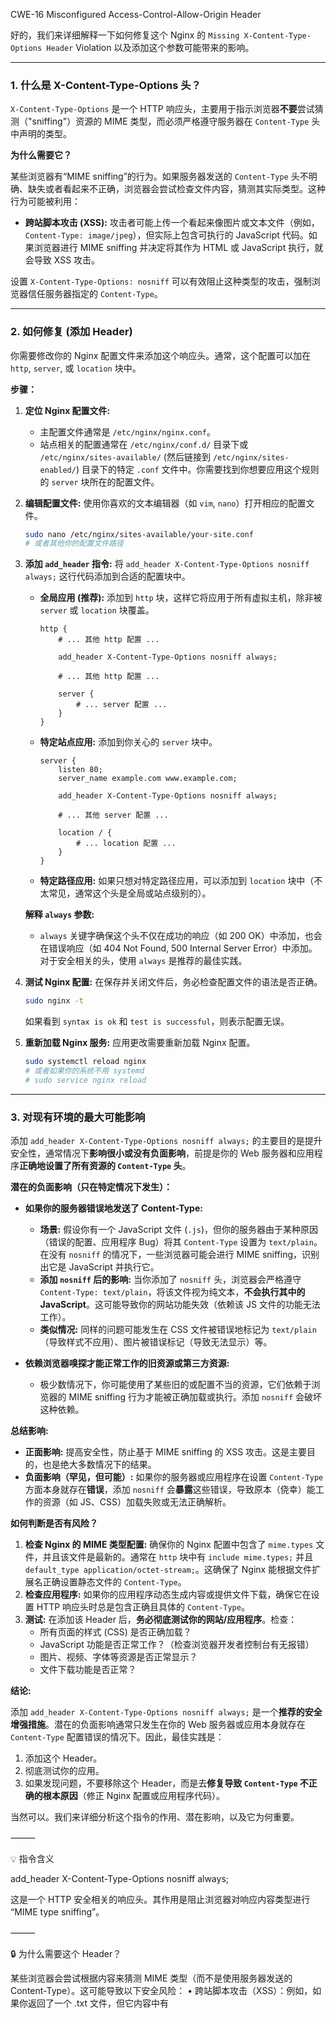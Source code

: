 CWE-16
Misconfigured Access-Control-Allow-Origin Header

好的，我们来详细解释一下如何修复这个 Nginx 的 `Missing X-Content-Type-Options Header` Violation 以及添加这个参数可能带来的影响。

---

### 1. 什么是 X-Content-Type-Options 头？

`X-Content-Type-Options` 是一个 HTTP 响应头，主要用于指示浏览器**不要**尝试猜测（"sniffing"）资源的 MIME 类型，而必须严格遵守服务器在 `Content-Type` 头中声明的类型。

**为什么需要它？**

某些浏览器有“MIME sniffing”的行为。如果服务器发送的 `Content-Type` 头不明确、缺失或者看起来不正确，浏览器会尝试检查文件内容，猜测其实际类型。这种行为可能被利用：

*   **跨站脚本攻击 (XSS):** 攻击者可能上传一个看起来像图片或文本文件（例如，`Content-Type: image/jpeg`），但实际上包含可执行的 JavaScript 代码。如果浏览器进行 MIME sniffing 并决定将其作为 HTML 或 JavaScript 执行，就会导致 XSS 攻击。

设置 `X-Content-Type-Options: nosniff` 可以有效阻止这种类型的攻击，强制浏览器信任服务器指定的 `Content-Type`。

---

### 2. 如何修复 (添加 Header)

你需要修改你的 Nginx 配置文件来添加这个响应头。通常，这个配置可以加在 `http`, `server`, 或 `location` 块中。

**步骤：**

1.  **定位 Nginx 配置文件:**
    *   主配置文件通常是 `/etc/nginx/nginx.conf`。
    *   站点相关的配置通常在 `/etc/nginx/conf.d/` 目录下或 `/etc/nginx/sites-available/` (然后链接到 `/etc/nginx/sites-enabled/`) 目录下的特定 `.conf` 文件中。你需要找到你想要应用这个规则的 `server` 块所在的配置文件。

2.  **编辑配置文件:**
    使用你喜欢的文本编辑器（如 `vim`, `nano`）打开相应的配置文件。
    ```bash
    sudo nano /etc/nginx/sites-available/your-site.conf
    # 或者其他你的配置文件路径
    ```

3.  **添加 `add_header` 指令:**
    将 `add_header X-Content-Type-Options nosniff always;` 这行代码添加到合适的配置块中。

    *   **全局应用 (推荐):** 添加到 `http` 块，这样它将应用于所有虚拟主机，除非被 `server` 或 `location` 块覆盖。
        ```nginx
        http {
            # ... 其他 http 配置 ...

            add_header X-Content-Type-Options nosniff always;

            # ... 其他 http 配置 ...

            server {
                # ... server 配置 ...
            }
        }
        ```
    *   **特定站点应用:** 添加到你关心的 `server` 块中。
        ```nginx
        server {
            listen 80;
            server_name example.com www.example.com;

            add_header X-Content-Type-Options nosniff always;

            # ... 其他 server 配置 ...

            location / {
                # ... location 配置 ...
            }
        }
        ```
    *   **特定路径应用:** 如果只想对特定路径应用，可以添加到 `location` 块中（不太常见，通常这个头是全局或站点级别的）。

    **解释 `always` 参数:**
    *   `always` 关键字确保这个头不仅在成功的响应（如 200 OK）中添加，也会在错误响应（如 404 Not Found, 500 Internal Server Error）中添加。对于安全相关的头，使用 `always` 是推荐的最佳实践。

4.  **测试 Nginx 配置:**
    在保存并关闭文件后，务必检查配置文件的语法是否正确。
    ```bash
    sudo nginx -t
    ```
    如果看到 `syntax is ok` 和 `test is successful`，则表示配置无误。

5.  **重新加载 Nginx 服务:**
    应用更改需要重新加载 Nginx 配置。
    ```bash
    sudo systemctl reload nginx
    # 或者如果你的系统不用 systemd
    # sudo service nginx reload
    ```

---

### 3. 对现有环境的最大可能影响

添加 `add_header X-Content-Type-Options nosniff always;` 的主要目的是提升安全性，通常情况下**影响很小或没有负面影响**，前提是你的 Web 服务器和应用程序**正确地设置了所有资源的 `Content-Type` 头**。

**潜在的负面影响（只在特定情况下发生）：**

*   **如果你的服务器错误地发送了 Content-Type:**
    *   **场景:** 假设你有一个 JavaScript 文件 (`.js`)，但你的服务器由于某种原因（错误的配置、应用程序 Bug）将其 `Content-Type` 设置为 `text/plain`。在没有 `nosniff` 的情况下，一些浏览器可能会进行 MIME sniffing，识别出它是 JavaScript 并执行它。
    *   **添加 `nosniff` 后的影响:** 当你添加了 `nosniff` 头，浏览器会严格遵守 `Content-Type: text/plain`，将该文件视为纯文本，**不会执行其中的 JavaScript**。这可能导致你的网站功能失效（依赖该 JS 文件的功能无法工作）。
    *   **类似情况:** 同样的问题可能发生在 CSS 文件被错误地标记为 `text/plain`（导致样式不应用）、图片被错误标记（导致无法显示）等。

*   **依赖浏览器嗅探才能正常工作的旧资源或第三方资源:**
    *   极少数情况下，你可能使用了某些旧的或配置不当的资源，它们依赖于浏览器的 MIME sniffing 行为才能被正确加载或执行。添加 `nosniff` 会破坏这种依赖。

**总结影响:**

*   **正面影响:** 提高安全性，防止基于 MIME sniffing 的 XSS 攻击。这是主要目的，也是绝大多数情况下的结果。
*   **负面影响（罕见，但可能）:** 如果你的服务器或应用程序在设置 `Content-Type` 方面本身就存在**错误**，添加 `nosniff` 会**暴露**这些错误，导致原本（侥幸）能工作的资源（如 JS、CSS）加载失败或无法正确解析。

**如何判断是否有风险？**

1.  **检查 Nginx 的 MIME 类型配置:** 确保你的 Nginx 配置中包含了 `mime.types` 文件，并且该文件是最新的。通常在 `http` 块中有 `include mime.types;` 并且 `default_type application/octet-stream;`。这确保了 Nginx 能根据文件扩展名正确设置静态文件的 `Content-Type`。
2.  **检查应用程序:** 如果你的应用程序动态生成内容或提供文件下载，确保它在设置 HTTP 响应头时总是包含正确且具体的 `Content-Type`。
3.  **测试:** 在添加该 Header 后，**务必彻底测试你的网站/应用程序**。检查：
    *   所有页面的样式 (CSS) 是否正确加载？
    *   JavaScript 功能是否正常工作？（检查浏览器开发者控制台有无报错）
    *   图片、视频、字体等资源是否正常显示？
    *   文件下载功能是否正常？

**结论:**

添加 `add_header X-Content-Type-Options nosniff always;` 是一个**推荐的安全增强措施**。潜在的负面影响通常只发生在你的 Web 服务器或应用本身就存在 `Content-Type` 配置错误的情况下。因此，最佳实践是：

1.  添加这个 Header。
2.  彻底测试你的应用。
3.  如果发现问题，不要移除这个 Header，而是去**修复导致 `Content-Type` 不正确的根本原因**（修正 Nginx 配置或应用程序代码）。

当然可以。我们来详细分析这个指令的作用、潜在影响，以及它为何重要。

⸻

💡 指令含义

add_header X-Content-Type-Options nosniff always;

这是一个 HTTP 安全相关的响应头。其作用是阻止浏览器对响应内容类型进行 “MIME type sniffing”。

⸻

🔒 为什么需要这个 Header？

某些浏览器会尝试根据内容来猜测 MIME 类型（而不是使用服务器发送的 Content-Type）。这可能导致以下安全风险：
	•	跨站脚本攻击（XSS）：例如，如果你返回了一个 .txt 文件，但它内容中有 <script>，浏览器可能会当作 HTML 执行它。
	•	绕过上传限制：攻击者上传了 .jpg，但内容是 JS，浏览器“猜”错类型后执行了 JS。

这个 header 明确告诉浏览器：“不要猜，严格按照 Content-Type 来处理内容。”

⸻

✅ 加上这个配置的好处
	•	提高网页的 安全性。
	•	阻止不当执行脚本、HTML 或其他类型。
	•	是很多安全扫描工具（如 Qualys SSL Labs、OWASP ZAP）推荐项。

⸻

⚠️ 可能影响
	1.	对老旧系统的兼容性
某些依赖浏览器自动 MIME 猜测的旧网页或旧 JS 逻辑，可能在现代浏览器中变得不可用。
	2.	Content-Type 设置错误时会暴露问题
如果你网站本身在返回资源时 Content-Type 设置有误，加上这个 header 后浏览器会严格按照这个错误类型处理，导致：
	•	图片无法显示
	•	JS/CSS 不加载
	•	文件下载格式错误
所以 务必确认你所有静态资源的 Content-Type 设置正确。

⸻

✅ 推荐做法

如果你希望安全性优先，同时又避免出错，可以：
	•	先在 开发或 staging 环境 开启该 Header，观察是否有资源加载问题。
	•	配合使用正确的 mime.types 配置文件，确保所有资源类型匹配。

⸻

需要我帮你检查 Nginx 静态文件设置是否正确，或者给个配置示例吗？



在 Nginx 中添加 X-Content-Type-Options Header 的标准做法是修改配置文件，添加如下指令：

add_header X-Content-Type-Options nosniff always;

修复步骤
	1.	定位配置文件
找到你的 Nginx 主要配置文件（通常是 /etc/nginx/nginx.conf）或对应虚拟主机的配置文件。
	2.	添加配置
在 server {} 或 location {} 块中添加上面的指令。如果你希望全局生效，可以直接放在 http 块中。例如：
```nginx
http {
    ...
    add_header X-Content-Type-Options nosniff always;
    ...
    server {
        listen 80;
        server_name your-domain.com;
        ...
    }
}
```

	3.	测试配置
使用以下命令检查配置是否正确无误：

`nginx -t`


	4.	重载服务
如果没有错误，重载 Nginx 服务：

`nginx -s reload`



参数影响分析

作用：
	•	防止 MIME 类型嗅探： 该 Header 告诉浏览器按照服务器返回的 MIME 类型来处理内容，而不是自动去猜测（MIME sniffing）。这有助于防止一些由错误的 MIME 类型导致的安全问题，比如 XSS 攻击。

可能的影响：
	•	正面效果：
	•	加强安全性：减少由错误解析导致的潜在攻击风险。
	•	浏览器严格遵守内容类型：确保静态资源按照设置的 MIME 类型来加载，从而减少浏览器安全漏洞利用的可能性。
	•	潜在的负面影响：
	•	资源加载问题： 如果你的某些文件没有设置正确的 Content-Type，浏览器在收到 nosniff 指令后可能拒绝加载这些资源。例如，如果某个 JavaScript 文件未正确设置为 application/javascript，浏览器可能不会执行它。
	•	历史兼容性： 某些老旧或未经过严格配置的前端资源可能会因为 MIME 类型与实际内容不符而导致加载失败。因此，确保所有资源（CSS、JS、图片等）的 MIME 类型配置都正确尤为重要。

建议：
在将该配置推广到生产环境之前，建议先在测试环境进行验证，确保所有资源均能被正确加载且不会出现异常。特别是对第三方资源或动态生成内容，务必保证它们的 Content-Type 都已正确设置。

⸻

通过以上步骤，你可以修复当前的 Nginx Violation，同时了解这个参数在现有环境中可能产生的影响，确保安全性提升的同时不破坏应用正常的资源加载。



非常好！你已经启用了多个关键的 HTTP 安全响应头，让我们逐条分析这两条配置的含义、作用、以及是否与 X-Content-Type-Options: nosniff 有冲突（答案提前告诉你：没有冲突，反而是相辅相成的 👇）

⸻

✅ 配置一：

add_header Strict-Transport-Security "max-age=3153600; includeSubDomains; preload" always;

🧠 含义解析

这是 HTTP Strict Transport Security（HSTS） 头，用于告诉浏览器：

“你今后访问我这个站点，只能用 HTTPS，不要再试图用 HTTP。”

	•	max-age=3153600：表示 3153600 秒（约 1 年）内强制启用 HTTPS。
	•	includeSubDomains：表示这个策略也适用于所有子域名。
	•	preload：允许你的站点被加入到 浏览器的预加载 HSTS 列表，提前内置在 Chrome、Firefox 等浏览器中。

🛡️ 作用

防止 SSL stripping（将 HTTPS 降级为 HTTP 的中间人攻击）。

⸻

✅ 配置二：

add_header X-Frame-Options "DENY";

🧠 含义解析

这个是 防点击劫持（Clickjacking）的响应头。
	•	DENY 表示：完全禁止页面被嵌套在 iframe 中，无论是同源还是跨源。
	•	也可以选择：
	•	SAMEORIGIN：仅允许同源的页面嵌套。
	•	ALLOW-FROM uri：只允许特定的 URL 嵌套（这个支持度差）。

🛡️ 作用

防止攻击者在你不知情的情况下把你的网站放在自己的网页中，用透明 iframe 引诱用户操作，进而盗取信息或操作账户。

⸻

✅ 配置三（你将要加的）：

add_header X-Content-Type-Options nosniff always;

🧠 含义解析

如前所述，防止浏览器猜测 MIME 类型，防止 HTML/JS 注入攻击。

⸻

🔍 它们之间有冲突吗？

🟢 没有冲突，而且这些安全头的组合是很多安全扫描推荐的“基础三件套”，彼此之间功能互补：

| Header | 功能领域 |
|--------|----------|
| X-Content-Type-Options | 防止 MIME 类型嗅探（XSS） |
| X-Frame-Options | 防止点击劫持（Clickjacking） |
| Strict-Transport-Security | 强制使用 HTTPS 连接 |



⸻

✅ 推荐建议
	•	✅ 继续使用并启用这三项安全头。
	•	✅ 确保你的页面不会依赖被嵌入在 iframe 中（如果用 X-Frame-Options: DENY）。
	•	✅ 如果你使用了 CDN（如 Cloudflare），也确认这些 header 没有被覆盖或重复添加。
	•	⚠️ 如果你启用了某些第三方服务（如 Web IDE、内嵌页面）需要嵌套你的站点，X-Frame-Options: DENY 可能需要改为 SAMEORIGIN。

需要的话我可以帮你生成一个 Nginx 安全头标准模板，适用于生产环境。要不要？

# claude
针对 Nginx 的 CWE-16 违规（安全配置缺陷）修复，我将详细解释 `add_header X-Content-Type-Options nosniff always;` 的配置位置、继承规则和最佳实践。

## `add_header` 指令的作用域

`add_header` 指令可以在三个不同的上下文中配置：

| 上下文 | 作用范围 |
|--------|---------|
| http   | 影响所有虚拟主机和所有位置 |
| server | 仅影响特定虚拟主机内的所有位置 |
| location | 仅影响特定的路径匹配 |

## 覆盖规则（很重要）

**关键点**: Nginx 的 `add_header` 指令有**不继承而是覆盖**的特性。如果在子级上下文中定义了任何 `add_header` 指令，则父级上下文中的所有 `add_header` 指令都会被完全忽略！

```mermaid
flowchart TD
    A[HTTP层级: add_header X-Header-1 value1] --> B[SERVER层级: add_header X-Header-2 value2]
    A --> C[SERVER层级: 没有add_header]
    B --> D[LOCATION层级: add_header X-Header-3 value3]
    B --> E[LOCATION层级: 没有add_header]
    C --> F[LOCATION层级: add_header X-Header-4 value4]
    
    D --> G["响应头: 只有X-Header-3（父级X-Header-2和X-Header-1被忽略）"]
    E --> H["响应头: 只有X-Header-2（父级X-Header-1被忽略）"]
    F --> I["响应头: 只有X-Header-4（父级没有headers）"]
    C --> J[LOCATION层级: 没有add_header]
    J --> K["响应头: 只有X-Header-1（从HTTP继承）"]
```

## 你的问题分析

1. **HTTP 段落配置不生效**: 当你在 `http` 块添加了 `add_header`，但在任何子级 `server` 或 `location` 块中也有自己的 `add_header` 指令时，HTTP 级别的指令会被完全忽略。

2. **多个 add_header 指令**: 在同一级别（如 server 块）中的多个 `add_header` 指令**不会**互相覆盖，而是全部生效。你的示例中的三个 header 都会被添加到响应中。

## 最佳实践

考虑到请求会经过多次跳转，确保每一步都添加所需的安全头部：

```nginx
# 在http块中添加基础安全头
http {
    # 基础配置...
    
    # 创建一个可重用的片段
    include security_headers.conf;
    
    server {
        # 如果这个server没有自己的add_header指令，将继承http块的
        # 如果有自定义header需求，需要包含共享配置
        
        location /apiname/v1/ {
            # 如果这个location有自己的add_header需求，
            # 必须再次包含共享配置，否则http级别的会被忽略
            include security_headers.conf;
            
            # 其他location特定配置...
        }
    }
}
```

在 `security_headers.conf` 文件中:

```nginx
# 安全头部集中配置
add_header X-Content-Type-Options nosniff always;
add_header Strict-Transport-Security "max-age=31536000; includeSubDomains; preload" always;
add_header X-Frame-Options DENY always;
# 可添加其他安全头部...
```

## 处理多级代理的情况

对于多级代理环境（如 `用户 -> Nginx -> Kong -> 后端服务`），确保安全头部在最接近用户的部分正确配置：

1. 在面向用户的 Nginx 中正确配置所有安全头部
2. 确保代理配置不会删除这些头部
3. 对于需要在每个响应级别添加的头部，在 Kong 中也进行配置

## 总结

1. 配置 `add_header` 指令时要记住它的覆盖而非继承特性
2. 使用 `include` 指令集中管理安全头部配置
3. 在每个可能的响应路径上（http、server、location）都确保包含安全头部
4. `always` 参数确保头部在所有响应状态码中都添加（包括错误码）

如有特定的代理环境配置问题，可以提供更多详细信息进行进一步分析。​​​​​​​​​​​​​​​​


# grok

直接回答
	•	关键点：
	◦	建议在 server 块中设置 add_header X-Content-Type-Options nosniff always;，因为它适用于该服务器下的所有位置块，且你发现这样配置有效。
	◦	在 http 块设置可能无效，可能是由于更具体的 server 或 location 块覆盖了它，或配置有语法错误。
	◦	多个 add_header 指令（如 X-Content-Type-Options、Strict-Transport-Security 和 X-Frame-Options）可以共存，不会相互覆盖，只要它们是不同的头部。
	◦	使用 always 参数确保头部在所有响应（包括重定向和错误）中生效，推荐 Nginx 1.7.5+ 版本。
配置位置
	•	http 块：全局生效，但可能被 server 或 location 块覆盖。
	•	server 块：适用于该服务器下的所有位置块，推荐你的场景。
	•	location 块：仅对特定路径生效，可能覆盖父级设置。
为什么 http 块无效
可能是因为：
	•	server 块或 location 块有自己的 add_header，覆盖了 http 块的设置。
	•	配置文件包含其他文件，存在冲突的 server 块。
	•	配置语法错误，导致 http 块未正确解析。
多个 `add_header` 是否覆盖
不会覆盖，只要是不同头部（如 X-Content-Type-Options 和 Strict-Transport-Security），它们会同时生效。例如：
```nginx.conf
add_header X-Content-Type-Options nosniff always;
add_header Strict-Transport-Security "max-age=31536000; includeSubDomains; preload" always;
add_header X-Frame-Options DENY always;
```
以上三个头部都会出现在响应中。
重定向和多层代理
	•	使用 always 参数确保头部包含在重定向响应中。
	•	对于多层代理（如 Nginx → Kong → Runtime），确保每层都设置头部，但 Nginx 的设置已覆盖初始响应。
最佳实践
	•	在 server 块设置头部，适用于所有位置块。
	•	使用 always 参数，确保所有响应包含头部。
	•	测试配置：运行 nginx -t 检查语法。

调查笔记
以下是关于 Nginx 配置 add_header X-Content-Type-Options nosniff always; 的详细分析，涵盖你的问题和相关背景，基于 Nginx 配置的最佳实践和网络协议知识。
配置 `add_header` 的位置和作用
Nginx 的配置层次结构为 http → server → location，每个层次的 add_header 指令有不同的作用：
	•	http 块：这是 HTTP 相关配置的顶级块，设置在这里的 add_header 全局生效，适用于所有 server 和 location 块，除非被更具体的块覆盖。
	•	server 块：定义虚拟服务器（如 www.abc.com），add_header 这里设置只对该服务器下的所有 location 生效。
	•	location 块：定义特定 URL 路径的处理逻辑，add_header 这里设置仅对该路径生效，并可能覆盖父级（http 或 server）的设置。
根据 Nginx HTTP Headers Module，add_header 指令在当前级别定义时，会覆盖上一级的设置。这解释了为什么你在 http 块设置无效，而在 server 块设置有效：可能是 server 块或其下的 location 块有自己的 add_header，导致 http 级别的设置被忽略。
为什么 `http` 块设置无效
你提到在 http 块设置 add_header X-Content-Type-Options nosniff always; 无效，但在 server 块设置后生效。可能的原因为：
	1	覆盖问题：根据 Stack Overflow: Nginx add_header not working，如果 server 或 location 块有自己的 add_header，它会覆盖 http 块的设置。即使 server 块没有显式定义，location 块可能有自己的头部定义，导致 http 级别的头部被“撤销”。
	2	配置包含：你提到使用 include 引用其他配置文件，这些文件可能包含自己的 server 块。如果这些 server 块没有继承 http 块的 add_header，或有冲突设置，可能会导致头部未生效。
	3	语法或解析问题：如果 http 块配置有语法错误（如块未正确关闭或拼写错误），Nginx 可能无法正确解析，导致 add_header 未生效。建议运行 nginx -t 检查配置。
例如，假设你的配置如下：
```nginx.conf
http {
    add_header X-Content-Type-Options nosniff always;
}

server {
    listen 80;
    server_name www.abc.com;

    location /apiname/v1/health {
        proxy_pass http://kong;
        # 如果这里有 add_header，它会覆盖 http 块的设置
    }
}
```
如果 location 块有自己的 add_header，http 块的设置会被忽略。
多个 `add_header` 指令是否覆盖
你问如果 server 块中有三行 add_header 是否会有覆盖关系，例如：
```nginx.conf
add_header X-Content-Type-Options nosniff always;
add_header Strict-Transport-Security "max-age=31536000; includeSubDomains; preload" always;
add_header X-Frame-Options DENY always;
```
根据 KeyCDN Support: Using the Nginx add_header Directive，多个 add_header 指令可以共存，只要它们设置的是不同头部。Nginx 会将所有头部添加到响应中，不会相互覆盖。例如：
	•	X-Content-Type-Options: nosniff
	•	Strict-Transport-Security: max-age=31536000; includeSubDomains; preload
	•	X-Frame-Options: DENY
只有当两个 add_header 设置相同头部时，后面的会覆盖前面的。但你的例子中三个头部不同，因此都会生效。
以下是相关行为的表格总结：
头部名称
设置位置
是否覆盖其他头部
生效范围
X-Content-Type-Options
server 块
否（不同头部）
该服务器所有位置块
Strict-Transport-Security
server 块
否（不同头部）
该服务器所有位置块
X-Frame-Options
server 块
否（不同头部）
该服务器所有位置块
重定向和多层代理的头部设置
你提到请求经过多次跳转（如 www.abc.com/apiname/v1/health → Kong → Runtime），需要确保每次都设置 X-Content-Type-Options。根据 Claudia Kuenzler’s Blog: Nginx add_header not working，add_header 默认适用于成功响应（200 OK）和重定向（301、302），但不适用于错误响应（4xx、5xx），除非使用 always 参数。
	•	使用 always 参数：在 Nginx 1.7.5+ 版本中，add_header ... always; 确保头部包含在所有响应中，包括重定向和错误响应。例如： add_header X-Content-Type-Options nosniff always;
	•	 这适合你的场景，确保重定向响应也包含头部。
	•	多层代理：你的架构涉及 Nginx → Kong → Runtime。由于 Kong 和 Runtime 可能也处理响应，确保它们也设置头部很重要。但对于 Nginx 层，设置 add_header 已覆盖初始响应。如果 Kong 或 Runtime 是最终服务器，建议在它们配置中也设置安全头部。
最佳实践和你的场景
鉴于你的使用场景（开源 Nginx，包含多个 API，每个 API 有对应 location 块），以下是建议：
```nginx.conf
	1	位置：在 server 块设置 add_header，如： server {
	2	    listen 80;
	3	    server_name www.abc.com;
	4	    add_header X-Content-Type-Options nosniff always;
	5	    add_header Strict-Transport-Security "max-age=31536000; includeSubDomains; preload" always;
	6	    add_header X-Frame-Options DENY always;
	7	    location /apiname/v1/health {
	8	        proxy_pass http://kong;
	9	    }
	10	}
```
	11	 这样确保所有位置块继承这些头部。
	12	测试配置：运行 nginx -t 检查语法，确保无错误。
	13	重定向处理：使用 always 参数，确保重定向响应也包含头部。
	14	多层代理：如果 Kong 或 Runtime 需要设置头部，分别在它们配置中添加。例如，Kong 可能也支持类似 add_header 的设置，具体看其文档。
以下是流程图，展示请求处理和头部设置的逻辑：
```mermaid
flowchart TD
    A[客户端请求: www.abc.com/apiname/v1/health] --> B{Nginx 服务器}
    B --> C[匹配 server 块]
    C --> D[检查 add_header: X-Content-Type-Options 等]
    D --> E[转发至 location /apiname/v1/health]
    E --> F[proxy_pass 至 Kong]
    F --> G[Kong 转发至 Runtime]
    G --> H[Runtime 返回响应]
    H --> I[Kong 返回响应]
    I --> J[Nginx 添加头部后返回客户端]
    subgraph Nginx 处理
        C --> D --> E
    end
    subgraph Kong 处理
        F --> G
    end
    subgraph Runtime 处理
        G --> H
    end
```
网络协议相关
X-Content-Type-Options: nosniff 是 HTTP 安全头部，防止浏览器进行 MIME 类型嗅探，减少驱动下载或 MIME 类型混淆攻击的风险。它基于 HTTP 协议，属于响应头部，客户端（如浏览器）在接收到后会根据头部调整行为。这与 TCP 层无关，但 Nginx 作为 HTTP 代理，确保头部正确设置对安全至关重要。
总结
	•	在 server 块设置 add_header，使用 always 参数，确保所有响应包含头部。
	•	多个 add_header 指令共存，不会覆盖。
	•	检查配置，确保无语法错误，运行 nginx -t 测试。
	•	对于多层代理，确保每层都设置头部，但 Nginx 的设置已覆盖初始响应。

关键引文
	•	Nginx HTTP Headers Module Documentation
	•	Stack Overflow: Nginx add_header not working
	•	KeyCDN Support: Using the Nginx add_header Directive
	•	Claudia Kuenzler’s Blog: Nginx add_header not working



# ChatGPT 

Nginx add_header 指令在不同上下文中的继承与覆盖机制

继承机制（Http/Server/Location上下文的差异）

Nginx 中的 add_header 指令遵循层级继承规则：默认情况下，如果一个配置块（例如 server 或 location）中未定义任何 add_header 指令，则会继承上一级配置（如 http 或 server）中的所有 add_header 指令；一旦在当前级别定义了至少一条 add_header，则不再继承上级的任何 add_header。这意味着，如果在 http 块中定义了 add_header X-Content-Type-Options nosniff always;，但在某个 server 或 location 中存在任意其它 add_header，那么 http 块的那个指令就不会传递到该上下文中 ￼ ￼。换言之，子级（server 或 location）一旦有自己的 add_header，就仅以该级别的指令为准，不叠加父级的指令。例如：
```nginx.conf
http {
    add_header X-Content-Type-Options nosniff always;
}
server {
    listen 80;
    server_name example.com;
    # 假设定义了一条 add_header，则下面的 location 将不继承 http 中的 add_header
    add_header X-Frame-Options SAMEORIGIN;
    location / {
        proxy_pass http://backend;
        # 即使 http 层有 nosniff 指令，这里也不会生效，因为本层已有 add_header
    }
}
```
上述配置中，location / 会忽略 http 块的 X-Content-Type-Options 指令，只输出 X-Frame-Options；而如果 server 或 location 块没有任何 add_header，则会继承其上级。为了帮助理解，下面的流程图示意了 add_header 的查找和继承逻辑：
```mermaid
flowchart TB
    A[HTTP 上定义 add_header] --> B{Server 上是否定义 add_header?}
    B -- 没有 --> C{Location 上是否定义 add_header?}
    B -- 有 --> D[使用 Server 级别的所有 add_header]
    C -- 没有 --> E[继承 HTTP 级别的 add_header]
    C -- 有 --> F[只使用 Location 级别的 add_header]
```
此外，always 参数用于确保在所有响应状态码下都添加头部（包括 4xx/5xx 错误码和重定向）。在 Nginx 1.7.5 及以上版本，可使用 always 关键字；否则默认仅对 200、201、204、206、301、302、303、304、307、308 等状态码生效 ￼ ￼。因此，如果不加 always，那么在错误页或特定状态码时可能看不到头部。总之，add_header 的生效依赖于继承规则和状态码限制：在 http 层声明可能被后续层覆盖（而且默认仅应用于成功和部分重定向响应），而放在 server 或 location 中则更接近最终处理点、更易生效。

同级别多条 add_header 指令的叠加

在同一个配置块中可以定义多条 add_header 来添加不同的响应头，它们是并列生效的，不会互相覆盖。官方文档指出：“可以有多条 add_header 指令” ￼。例如，如果在 server 块中依次定义了：
```bash
add_header X-Content-Type-Options nosniff always;
add_header X-Frame-Options SAMEORIGIN always;
add_header Strict-Transport-Security "max-age=31536000; includeSubDomains; preload" always;
```
那么最终响应会同时包含上述三个头字段。这些指令不会因为顺序而互相覆盖；覆盖问题只会在不同层级出现：如果 location 里定义了任何 add_header，它就会忽略同 server（或 http）层定义的指令 ￼。若确实需要在某个 location 同时返回所有头，则必须在该 location 内重复定义所有需要的 add_header，或采用公共配置片段（如 include 文件）来减少重复 ￼。

含 include 和多次 proxy_pass 场景下的头部策略

在实际环境中，配置文件通常通过 include 分割，不同 API 对应各自的 location 块，且请求可能经过多层 proxy_pass 转发。此时要确保最终响应头包含必要的安全头（如 X-Content-Type-Options），需注意以下几点：
	•	继承规则： 如果一个 location 里有自己的 add_header，它不会继承上级的定义。因此，若 http 或 server 级定义了安全头，但每个 location 有额外的 add_header，就需要在每个 location 中也声明这些安全头，否则它们会缺失。如使用统一的包含文件，可以在每个 location 里 include security-headers.conf;，或干脆在每个 location 块开头重复添加所需头部。这保证了不管分散在哪个文件或层级，最终都能设置这些头。
	•	always 参数： 强烈建议给安全头使用 always，尤其是在多层代理或错误页场景下，避免因为状态码而漏加头。例如：

add_header X-Content-Type-Options nosniff always;

如上配置可保证即使响应状态码是 404、500、302 等，也会出现 X-Content-Type-Options ￼ ￼（[24]表明 Nginx 1.7.5+ 可用 always 覆盖所有状态码）。

	•	多级转发： Nginx 作为反向代理时，默认会将上游响应的自定义头部转发给客户端。如果上一级代理已经添加了某头，下一级（或最终）的 Nginx 默认会透传该头，前提是下一级配置中没有针对该头的其他 add_header 或 proxy_hide_header 设置。最保险的做法是在最外层（接近客户端的 Nginx 实例）再次声明所需头，以防中间层配置不同导致丢失。
	•	公共包含： 可将常用安全头放在单独文件，如 security_headers.conf，然后在 http、server 或具体 location 引用：
```nginx.conf
# security_headers.conf
add_header X-Content-Type-Options nosniff always;
add_header X-Frame-Options SAMEORIGIN always;
add_header Strict-Transport-Security "max-age=31536000; includeSubDomains; preload" always;

然后：

server {
    listen 80;
    server_name example.com;
    include security_headers.conf;
    location /api1 {
        # 无其他 add_header，可继承 server 中的安全头
        proxy_pass http://backend1;
    }
    location /api2 {
        # 如果此处需要增加新的 add_header，
        # 则应在此处再次包含安全头文件，否则安全头将不被继承
        include security_headers.conf;
        proxy_pass http://backend2;
    }
}
```
这样可以确保无论请求走到哪个 location，都统一添加了所需安全头。

最佳实践建议

为了最大程度保证安全头在所有路径和跳转后的响应中生效，通常建议：
	•	使用 always 参数： 对所有安全相关的 add_header 指令添加 always，保证无论是成功响应、重定向还是错误页，都包含这些头 ￼ ￼。
	•	尽量在高层次定义： 如果可能，将安全头放在 http 或 server 上层，这样一来未被子级覆盖的所有请求都会带上它们。但要严格遵守继承规则：一旦在子级有定义，父级就不再生效，所以需避免在不同层级间出现定义冲突。
	•	配置重用： 利用 include 将安全头统一在一个片段里，避免在多个 location 重复粘贴。如果必须在 location 定义额外头部，就在同一个文件中保持所有头部的定义。
	•	避免使用 if 来设置头： 如果在 if 语句中使用 add_header，同样遵循“当前块有定义则覆盖父级”的规则，也需要在该 if 内列出所有需要的头，否则也会丢失父级头 ￼。（这里的【26】指 Nginx 官方Trac票号 2059，总结了此行为。）
	•	考虑第三方模块（可选）： 如果需要更灵活的控制，可以使用第三方模块如 headers_more，它允许追加而不受继承限制。但在只用开源 Nginx 的情况下，上述规则即可满足一般需求。

总之，要确保安全头总是出现，关键在于理解 Nginx 的继承机制，合理放置 add_header。在现实项目中，一种常见做法是：在 http 或 server 层统一定义一组安全头（带 always），并通过 include 或在每个 location 中引用它们，以防止由于层级覆盖而丢失任何头。这样可以在所有路径、跳转或错误响应中都生效，提升安全性。

参考资料： Nginx 官方文档 ￼ ￼、StackOverflow/Nginx 社区问答 ￼ ￼等。


# gemini

Nginx中add_header指令的深入解析与最佳实践：修复CWE-16漏洞
I. 引言
Web服务器配置的安全性与合规性对于保护应用程序和用户数据至关重要。通用缺陷枚举（CWE-16）涉及配置错误，可能导致各种安全漏洞。在Nginx中，正确配置HTTP响应头是缓解此类风险的关键措施之一。X-Content-Type-Options: nosniff 是一个重要的安全响应头，用于防止浏览器进行MIME类型嗅探，从而降低某些类型的跨站脚本（XSS）攻击和其他基于内容解释的攻击风险。
本报告旨在深入探讨Nginx的 add_header 指令，特别是关于 X-Content-Type-Options nosniff always; 的配置。我们将详细分析该指令在Nginx配置（如 http、server 和 location 块）中不同位置的放置方式及其各自的影响。报告还将阐明 add_header 的继承规则，解释为何仅在 http 块中添加可能无法生效，并讨论多个 add_header 指令同时存在时的行为。此外，我们将探讨 always 参数的重要性，尤其是在处理重定向和确保所有响应（包括错误页面）都包含必要头部时的作用。最后，本报告将提供在Nginx开源版本中，结合 include 指令管理复杂配置的最佳实践，并介绍一种替代方案——ngx_http_headers_more_module 模块，以应对标准 add_header 指令在继承方面的某些局限性。
II. 理解Nginx的add_header指令
add_header 指令是Nginx ngx_http_headers_module 模块的核心功能之一，允许向客户端响应中添加自定义的HTTP头部字段 。
A. 基本语法和上下文
add_header 指令的基本语法如下 ：
add_header name value [always];
 * name: 要添加的HTTP头部的名称。
 * value: HTTP头部的值，可以包含Nginx变量。
 * always (可选参数): 指定后，无论响应状态码是什么，都会添加该头部。如果未指定，则仅在响应状态码为200, 201, 204, 206, 301, 302, 303, 304, 307, 或 308 时添加头部 。
此指令可以在以下Nginx配置上下文中找到并使用 ：
 * http: 在此上下文中定义的 add_header 指令理论上会应用于所有虚拟主机（server块）的响应。
 * server: 在此上下文中定义的 add_header 指令会应用于特定虚拟主机的所有响应。
 * location: 在此上下文中定义的 add_header 指令仅应用于匹配特定URI模式的请求响应。
 * if in location: 在 location 块内的 if 条件语句中也可以使用。
B. always 参数的重要性
always 参数在Nginx 1.7.5版本中引入 。对于安全相关的HTTP头部，如 X-Content-Type-Options、Strict-Transport-Security 和 X-Frame-Options，强烈建议使用 always 参数 。这是因为这些头部对于保护用户免受攻击至关重要，即使在发生错误（如404 Not Found或500 Internal Server Error）或重定向（3xx）时也应存在 。若不使用 always，这些关键的安全头部可能在非成功响应中缺失，从而留下安全隐患。例如，一个恶意行为者可能会利用错误页面上缺失的安全头部来尝试攻击。确保在所有响应中一致地应用安全头部是纵深防御策略的一部分 。
III. X-Content-Type-Options 头部详解
X-Content-Type-Options HTTP响应头主要用于指示浏览器禁用MIME类型嗅探（MIME sniffing）。
A. 目的：防止MIME类型嗅探
MIME类型嗅探是某些浏览器（如旧版Internet Explorer和Chrome）的一种行为，它们会尝试猜测资源的正确MIME类型，而不是严格依赖服务器通过 Content-Type 头部声明的类型 。虽然这有时可以纠正服务器错误的 Content-Type 配置，但也可能被攻击者利用。当 X-Content-Type-Options 设置为 nosniff 时，它告诉浏览器必须严格遵守服务器提供的 Content-Type，禁止嗅探行为 。
B. 安全意义：缓解CWE-16相关的风险
不正确的MIME类型处理是CWE-16（配置错误）的一个方面，可能导致严重的安全问题。如果浏览器错误地将一个本应是纯文本或图像的文件解释为HTML或脚本，就可能执行嵌入其中的恶意代码。这通常发生在攻击者能够上传看似无害但包含恶意内容的文件时。
X-Content-Type-Options: nosniff 通过以下方式增强安全性：
 * 防止MIME混淆攻击：确保浏览器不会将例如 text/plain 文件（即使其内容看起来像HTML）渲染为HTML，从而阻止其中可能包含的脚本执行 。
 * 减少XSS风险：如果一个网站允许用户上传文件，攻击者可能会上传一个包含JavaScript的文本文件，并诱使用户访问它。如果服务器发送了不正确的 Content-Type 或者浏览器进行了嗅探并将其视为HTML，脚本就可能执行。nosniff 有助于防止这种情况 。
 * 强化内容策略：它是内容安全策略（CSP）的一个补充，共同构成了抵御内容注入攻击的多层防御 。
因此，将 X-Content-Type-Options 设置为 nosniff 是OWASP等安全组织推荐的一项重要安全措施 。
IV. Nginx配置上下文与add_header
add_header 指令可以放置在Nginx配置的多个层级（上下文）中，其生效范围和行为因此而异。
A. http 块
在 http 块中定义的 add_header 指令旨在作为全局设置，应用于该Nginx实例处理的所有虚拟服务器的响应 。例如：
http {
    add_header X-Global-Header "GlobalValue" always;
    #... 其他 http 配置...
}

理论上，所有由此Nginx实例服务的响应都应包含 X-Global-Header。然而，这受到下一节将讨论的继承规则的严格制约。
B. server 块
在 server 块中定义的 add_header 指令特定于该虚拟服务器。它会应用于该 server 块处理的所有请求的响应，除非在更具体的 location 块中被覆盖或修改 。
server {
    listen 80;
    server_name example.com;
    add_header X-Server-Specific-Header "ServerSpecificValue" always;
    #... 其他 server 配置...
}

在此示例中，发往 example.com 的请求响应将包含 X-Server-Specific-Header。
C. location 块
在 location 块中定义的 add_header 指令具有最细致的控制级别，仅应用于匹配该 location URI模式的请求响应 。
location /api/ {
    add_header X-API-Header "APIValue" always;
    #... 其他 location 配置...
}

只有对 /api/ 路径下资源的请求响应才会包含 X-API-Header。
D. 各上下文的区别总结
 * http 块：最高层级，旨在提供全局默认值。
 * server 块：针对特定域名或IP:端口组合的设置。
 * location 块：针对特定URI路径的设置，提供最细粒度的控制。
关键在于理解这些上下文之间的继承关系，尤其是 add_header 指令独特的继承行为。
V. add_header 的继承规则——核心问题
Nginx中 add_header 指令的继承规则是导致许多配置困惑的根源，也是用户最初将 X-Content-Type-Options nosniff always; 放在 http 块却未生效的直接原因。
A. Nginx的“覆盖而非追加”原则
Nginx的官方文档明确指出：“这些指令（add_header）从先前的配置级别继承，当且仅当当前级别上没有定义 add_header 指令时。” 。
这意味着，如果一个子块（如 server 或 location）定义了任何自己的 add_header 指令，那么它将 完全不会 继承其父块（如 http 或 server）中定义的任何 add_header 指令。此时，只有当前块内定义的 add_header 指令会生效。这是一种“全有或全无”的继承模式，更准确地说是“覆盖”模式，而非“追加”模式 。
B. 为何在http块添加可能无效
用户最初将 add_header X-Content-Type-Options nosniff always; 放置在 http 块中，期望它能全局生效。然而，当后续测试发现在 server 块中添加才有效时，这强烈暗示了该 server 块（或其内部的某个 location 块）也定义了其他的 add_header 指令。
例如，考虑以下配置：
http {
    add_header X-Content-Type-Options "nosniff" always; // 全局安全头
    add_header X-Global "From HTTP block" always;

    server {
        listen 80;
        server_name example.com;

        # 假设此 server 块添加了其他头部，例如用于缓存控制
        add_header Cache-Control "no-cache" always; // 这个 add_header 会导致 http 块的头部不被继承

        location / {
            #...
        }
    }
}

在这个例子中，对 example.com 的响应将只包含 Cache-Control: no-cache 头部，而不会包含在 http 块中定义的 X-Content-Type-Options 和 X-Global 头部 。这是因为 server 块中存在 add_header Cache-Control "no-cache" always; 这一指令，它阻止了从 http 块的继承。
这种设计选择虽然使得每个配置块的头部集合更加明确（即，查看当前块就知道所有头部，无需向上追溯，除非当前块没有 add_header），但也导致了在需要全局应用某些头部（如安全头部）同时又在特定位置应用其他头部（如缓存头部）时，配置变得冗余和易错 。
C. 继承链：http -> server -> location
继承链遵循从外到内的顺序。
 * 如果 location 块有 add_header，则它只应用自己的，不继承 server 或 http 块的。
 * 如果 location 块没有 add_header，但其父 server 块有，则 location 块继承 server 块的 add_header，而不继承 http 块的。
 * 只有当 location 和其父 server 块都没有 add_header 时，它们才会继承 http 块的 add_header 指令。
这种行为解释了为何用户在 http 块添加无效，但在 server 块添加有效：因为相关的 server 块或其下的 location 块中存在至少一个 add_header 指令，从而“切断”了从 http 块的继承。
VI. 同一块内的多个add_header指令
当在同一个Nginx配置块（如 server 或 location）内定义多个 add_header 指令时，它们的行为是明确的。
A. 不同名称头部的累加效应
如果在一个块内有多个 add_header 指令，且它们用于设置 不同名称 的HTTP头部，那么所有这些头部都会被添加到响应中 。例如，用户提供的 server 块中的配置：
add_header X-Content-Type-Options nosniff always;
add_header Strict-Transport-Security "max-age=31536000; includeSubDomains; preload" always;
add_header X-Frame-Options DENY always;

这三个指令分别设置了三个不同的安全头部。在这种情况下，Nginx会将这三个头部都添加到从该 server 块（或继承此配置的 location 块）发出的响应中。它们之间不存在覆盖关系，因为它们是独立的头部字段。
B. 同名头部的处理（注意事项）
虽然用户的问题主要涉及不同名称的头部，但值得注意的是，如果多次使用 add_header 为 相同名称 的头部设置值，Nginx的行为可能因头部类型和具体情况而异。根据HTTP规范 (RFC 7230, Section 3.2.2)，多个同名字段值可以被视为一个逗号分隔的列表，或者某些头部只允许出现一次 。对于大多数自定义头部或允许重复的头部，Nginx可能会发送多个同名头部，或者将它们合并。然而，对于某些标准头部（如 Access-Control-Allow-Origin，它只允许一个值 ），多次添加可能会导致客户端行为异常或验证失败。通常，应避免为同一个头部名称多次使用 add_header，除非明确知道其预期的合并行为。如果需要修改已存在的头部，或者更精细地控制头部，可能需要 ngx_http_headers_more_module 这样的模块 。
对于用户的情况，由于涉及的是三个不同的安全头部，它们会全部生效，只要它们位于同一个有效的配置块中，并且该块的 add_header 规则已如前述被触发。
VII. always 参数与重定向及多次跳转
用户提到请求会经过多次跳转，并需要确保在每次跳转（以及最终响应）中都应用所需的头部特性，例如 X-Content-Type-Options nosniff always;。
A. always 对3xx响应的影响
如前所述，add_header 指令默认仅对特定成功响应码（2xx和部分3xx）生效 。当发生HTTP重定向时（例如，状态码301或302），如果未使用 always 参数，自定义头部可能不会被添加到重定向响应中。
使用 always 参数后，add_header 指令会将其指定的头部添加到 所有 响应中，无论状态码如何，包括3xx重定向响应 。这意味着，如果Nginx自身发出一个重定向（例如，从HTTP到HTTPS的跳转，或通过 return 301...; 指令），并且相关的配置块中包含 add_header X-Content-Type-Options nosniff always;，那么这个301/302响应本身就会带有 X-Content-Type-Options: nosniff 头部。
B. 确保在多次跳转和最终响应中生效
对于用户访问 http://www.abc.com/apiname/v1/health 这样的地址，如果请求路径经历多次Nginx内部或外部的跳转：
 * Nginx内部重定向/处理：如果跳转是由Nginx通过 rewrite... last; 或 try_files 内部完成，最终由某个 location 块处理并发送响应，那么该最终 location 块的 add_header 规则将决定头部。
 * 客户端可见的HTTP重定向 (3xx)：
   * 第一次重定向：例如，从 http://www.abc.com/... 到 https://www.abc.com/...。处理 http 请求的 server 块（通常包含 return 301 https://$host$request_uri;）必须应用 add_header... always; 才能使该301响应包含头部。
   * 后续重定向：如果 https://www.abc.com/apiname/v1/health 又因为其他原因（例如，应用逻辑、代理后的服务器响应）发生进一步的3xx重定向，那么处理该重定向请求的Nginx配置块（或代理的后端服务）也需要确保头部被添加。
   * 最终响应：客户端最终到达的非重定向资源（例如，200 OK响应）所在的Nginx location 或 server 块，同样需要应用 add_header... always;。
为了确保在整个请求链（包括所有中间的3xx响应和最终的2xx/4xx/5xx响应）中都包含 X-Content-Type-Options nosniff 头部，最佳实践是：
 * 在所有可能处理该请求路径（包括其重定向的中间阶段和最终阶段）的 server 和 location 块中，都一致地应用 add_header X-Content-Type-Options nosniff always;。
 * 这通常通过在 http 块定义一个包含所有安全头部的 include 文件，然后在每个 server 块以及每个定义了自身 add_header 的 location 块中重新 include 这个文件来实现（详见下一节）。
 * 如果使用 proxy_pass，Nginx添加的头部是在从上游服务器收到响应之后、发送给客户端之前。因此，add_header 应该放在包含 proxy_pass 的 location 块中 。
如果跳转是由后端应用发起的，Nginx默认不会修改后端应用设置的头部，除非使用了如 proxy_hide_header 或 ngx_http_headers_more_module 来操纵它们。Nginx的 add_header 是在Nginx层面添加头部。
使用 error_page 指令处理特定状态码（如301）并导向一个命名 location 块，可以在该命名 location 中添加头部，同时使用 $sent_http_location 变量来保留原始的 Location 重定向目标 。这是一种更精细地控制重定向响应头的方法，但对于全局应用的安全头，确保其在所有相关配置块中声明通常更为直接。
VIII. include 指令与 add_header 的交互及最佳实践
Nginx的 include 指令允许将配置文件分割成多个小文件，以提高可管理性和组织性 。用户提到使用了 include 来引用每个API对应的 location 配置文件，这是一种常见的做法。
A. include 对继承规则的影响
include 指令的行为非常直接：它将其指定文件的内容原样插入到 include 指令所在的位置 。这意味着，如果一个被包含的文件中含有 add_header 指令，那么这些指令就如同直接写在了包含它的那个父块（例如 http、server 或 location 块）中。
因此，include 指令本身 不改变 add_header 的继承规则。继承规则仍然基于 add_header 指令最终被解析到哪个配置块（http, server, location）中。
例如，如果一个 location 块通过 include 引入了一个包含 add_header Cache-Control...; 的文件，那么这个 location 块就被视为定义了自己的 add_header 指令。因此，它将不会从其父 server 块或 http 块继承任何 add_header 指令，除非在被包含的文件中或该 location 块的其他地方也显式地重新声明了那些期望继承的头部 。
B. 使用include管理通用头部的策略
为了在使用标准Nginx的 add_header 时保持配置的清晰和一致性，特别是在有多个 server 和 location 块（可能通过 include 引入）且它们各自可能需要添加特定头部（如缓存控制、CORS头部等）的情况下，推荐采用以下策略：
 * 创建通用的安全头部配置文件：
   将所有希望全局应用的安全头部（如 X-Content-Type-Options, Strict-Transport-Security, X-Frame-Options 等）定义在一个单独的文件中，例如 /etc/nginx/snippets/security_headers.conf 。
   # /etc/nginx/snippets/security_headers.conf
add_header X-Content-Type-Options nosniff always;
add_header Strict-Transport-Security "max-age=31536000; includeSubDomains; preload" always;
add_header X-Frame-Options DENY always;
# 可以添加其他安全头部，如 Content-Security-Policy, Referrer-Policy 等
# add_header Content-Security-Policy "default-src 'self';" always; [span_64](start_span)[span_64](end_span)[span_65](start_span)[span_65](end_span)
# add_header X-XSS-Protection "1; mode=block" always; [span_66](start_span)[span_66](end_span)[span_67](start_span)[span_67](end_span)[span_68](start_span)[span_68](end_span) (尽管CSP通常优于X-XSS-Protection [span_26](start_span)[span_26](end_span))

 * 在http块中包含通用头部：
   在主 nginx.conf 文件的 http 块的顶层包含这个通用头部文件。这为那些没有任何自定义 add_header 的 server 或 location 块提供了默认的安全头部。
   http {
    include /etc/nginx/snippets/security_headers.conf;
    #...
}

 * 在定义了其他add_header的块中重新包含：
   这是关键步骤。任何 server 块或 location 块（无论其内容是直接编写还是通过 include 引入的），如果它定义了 任何 自己的 add_header 指令（例如用于缓存、CORS、API特定头部等），那么它 必须 再次 include /etc/nginx/snippets/security_headers.conf;，以确保这些全局安全头部不会丢失 。
   例如，如果一个API的 location 块需要添加 Cache-Control 头部：
   location /api/resource {
    include /etc/nginx/snippets/security_headers.conf; // 重新包含以确保安全头部
    add_header Cache-Control "no-store" always;      // 添加此API特定的缓存头部
    #... proxy_pass 等指令...
}

   这种做法虽然看起来有些冗余（在多个地方 include 同一个文件），但它是在标准Nginx中确保头部一致性且明确表达意图的最可靠方法。它使得在查看任何一个配置块时，都能清晰地知道哪些头部最终会应用于该块的响应，而无需过多依赖对复杂继承规则的记忆。这种明确性是以牺牲一些简洁性为代价的，但在安全配置方面，明确通常优于隐式。
C. 测试和验证
在对Nginx配置进行任何涉及头部的更改后，进行彻底的测试至关重要。
 * 使用浏览器的开发者工具（网络面板）或命令行工具如 curl -I <URL> 来检查不同类型响应（200 OK, 3xx 重定向, 4xx 客户端错误, 5xx 服务器错误）的头部 。
 * 特别要测试那些定义了自身 add_header 的 location 块，以及那些通过 include 引入配置的 location 块，以确保 X-Content-Type-Options 和其他期望的安全头部都按预期存在。
IX. 替代方案：ngx_http_headers_more_module
标准 add_header 指令的继承行为虽然有其逻辑一致性，但在实际应用中常常导致配置复杂和易错，尤其是在管理大量具有不同头部需求的 location 时。ngx_http_headers_more_module 是一个流行的第三方Nginx模块，旨在提供更直观和灵活的HTTP头部控制方式 。
A. ngx_http_headers_more_module 简介
该模块不是Nginx开源版本的标准组成部分，需要额外安装。它的核心指令之一是 more_set_headers，用于设置响应头部。
B. more_set_headers 如何解决继承问题
与 add_header 的覆盖行为不同，more_set_headers 指令通常表现为 累加 行为。在父块（如 http 或 server）中用 more_set_headers 设置的头部，在子块（server 或 location）中使用 more_set_headers 时 不会 被清除。通常情况下，两组头部都会存在于最终响应中 。
例如（基于  的概念）：
// 假设 ngx_http_headers_more_module 已加载
http {
    more_set_headers "X-Global: GlobalValue";
    server {
        listen 80;
        more_set_headers "X-Server: ServerValue"; // X-Global 和 X-Server 都会存在
        location / {
            more_set_headers "X-Location: LocationValue"; // X-Global, X-Server, 和 X-Location 都会存在
        }
    }
}

这种行为更符合许多用户对头部继承的直观预期，即子块的头部设置是对父块的补充而非替换。
C. ngx_http_headers_more_module 的其他特性
除了改进的继承行为，ngx_http_headers_more_module 还提供了其他强大功能 ：
 * 清除内置头部：可以清除或修改Nginx内置的头部，如 Server, Content-Type, Content-Length 等。
 * 条件化设置头部：可以使用 -s <status-code-list> 选项根据响应状态码列表设置头部，或使用 -t <content-type-list> 选项根据Content-Type列表设置头部。
 * 默认应用于所有状态码：其指令默认应用于所有状态码，类似于 add_header... always; 的行为。
 * 操作输入头部：还提供了 more_set_input_headers 和 more_clear_input_headers 来修改请求头部。
D. 开源Nginx的安装
对于开源Nginx用户，安装 ngx_http_headers_more_module 通常需要：
 * 从源码编译Nginx：在编译Nginx时，使用 --add-module=/path/to/headers-more-nginx-module 参数指向模块的源码路径 。这要求有编译环境，并且在Nginx升级时需要重新编译。
 * 使用预编译包：某些操作系统发行版可能通过特定的包（如Debian/Ubuntu上的 nginx-extras ）提供此模块，或者可以通过第三方RPM仓库（如GetPageSpeed ）安装。
 * 加载模块：如果作为动态模块编译或安装，可能需要在 nginx.conf 的顶层（main上下文）添加 load_module modules/ngx_http_headers_more_filter_module.so; (或在macOS上为 .dylib) 。
Nginx Plus 用户可以通过其动态模块机制更简单地安装此模块 。由于提问者使用的是开源版本，上述方法更为相关。
ngx_http_headers_more_module 的存在和广泛推荐本身就说明了标准 add_header 继承模型对许多Nginx用户而言是一个显著的操作挑战 。它是社区针对核心模块中一个被认为是设计局限性的问题所驱动的解决方案。虽然 headers_more 提供了更好的头部继承可用性，但对于开源Nginx用户而言，它带来了自定义编译或依赖第三方包的“成本” 。这可能使部署、升级和维护比仅使用标准模块更为复杂。用户在考虑此替代方案时需要权衡这些因素。
E. add_header 与 more_set_headers 对比
下表总结了 add_header 和 more_set_headers 的主要区别：
| 特性 | add_header (ngx_http_headers_module) | more_set_headers (ngx_http_headers_more_module) | 参考资料 |
|---|---|---|---|
| 继承行为 | 如果当前块有任何add_header，则覆盖父块头部。 | 默认累加；父块头部通常被保留。 |  |
| 默认状态码 | 特定列表 (2xx, 3xx)，除非使用 always。 | 默认应用于所有状态码 (类似 add_header...always)。 |  |
| 清除内置头部 | 不易清除如 Server 等内置头部 (可设置为空字符串 )。 | 可清除/修改内置头部 (例如 Server, Content-Type)。 |  |
| 条件化 (状态码/类型) | 无内置的按指令条件标志。需配合 if 块。 | -s <status_codes> 和 -t <content_types> 选项。 |  |
| 可用性 | Nginx标准模块。 | 第三方模块；开源版需额外安装。 |  |
X. 总结性建议与配置示例
A. 关键原则回顾
 * add_header 覆盖规则：牢记如果一个块（server 或 location）定义了任何 add_header，它将不会从父块继承任何 add_header。
 * always 的必要性：对于所有安全相关的HTTP头部，务必使用 always 参数，以确保它们在所有类型的响应（包括错误和重定向）中都存在。
 * “重新包含”或“重新声明”模式：在使用标准Nginx时，为保持一致性，应在定义了自身 add_header 的块中重新包含或重新声明通用的安全头部。
B. 用户场景的配置示例 (标准Nginx)
以下示例展示了如何组织Nginx配置，以确保 X-Content-Type-Options nosniff always; 及其他安全头部在用户的 http://www.abc.com/apiname/v1/health 场景（包括可能的重定向）中正确应用。
# /etc/nginx/nginx.conf

```nginx.conf
http {
    # 定义通用安全头部的snippet文件
    include /etc/nginx/snippets/security_headers.conf;

    server {
        listen 80;
        server_name www.abc.com;

        # 此server块将从http块继承security_headers.conf中定义的头部，
        # 因为它没有定义自己的add_header指令。
        # 如果它有自己的add_header（例如用于特定的重定向日志），则需要重新include security_headers.conf。
        # add_header X-Redirect-Log "HTTP to HTTPS redirect";
        # include /etc/nginx/snippets/security_headers.conf; # 如果上面一行存在，则需要此行

        return 301 https://$host$request_uri;
    }

    server {
        listen 443 ssl;
        server_name www.abc.com;
        # SSL证书等配置
        # ssl_certificate /path/to/your/fullchain.pem;
        # ssl_certificate_key /path/to/your/privkey.pem;

        # 再次包含安全头部，因为此server块通常会有其他add_header，
        # 例如HSTS（虽然在本例中HSTS已移至security_headers.conf）。
        # 如果HSTS是直接在这里用add_header定义的，那么重新包含是必须的。
        include /etc/nginx/snippets/security_headers.conf;

        location /apiname/ {
            # 此location块很可能有其自身的特定配置，
            # 可能包括其他的add_header指令（例如，用于此API的CORS或缓存控制）。
            # 因此，需要重新包含安全头部。
            include /etc/nginx/snippets/security_headers.conf;

            # 示例：为此API添加其他特定头部
            add_header X-API-Version "v1" always;
            add_header Cache-Control "no-store" always; // 若无上面的include，此行会清除父块头部

            # 包含特定API的location逻辑，例如针对 /apiname/v1/health
            # 假设用户的 include 结构是为每个API的特定版本和路径创建文件
            # include /etc/nginx/api_locations/apiname_v1.conf;
            # 或者更具体的
            location /apiname/v1/health {
                # 如果此嵌套的location块也有自己的add_header，它也需要重新include security_headers.conf
                # include /etc/nginx/snippets/security_headers.conf;
                # add_header X-Health-Check "Specific" always;
                proxy_pass http://backend_api_server/health;
            }
        }

        location / {
            # 通用location块，如果它有自己的add_header，也需要重新包含
            include /etc/nginx/snippets/security_headers.conf;
            # add_header X-General-Purpose "SiteRoot" always;
            #... 其他配置...
        }
    }
}
```
# /etc/nginx/snippets/security_headers.conf
add_header X-Content-Type-Options nosniff always;
add_header Strict-Transport-Security "max-age=31536000; includeSubDomains; preload" always;
add_header X-Frame-Options DENY always;
# add_header Content-Security-Policy "default-src 'self';" always;

C. 使用 ngx_http_headers_more_module 的配置示例 (如果用户考虑采用)
如果用户选择安装并使用 ngx_http_headers_more_module，配置可以大大简化，因为其头部继承行为更为直观。
# /etc/nginx/nginx.conf
# 确保在顶层(main上下文)加载模块: load_module modules/ngx_http_headers_more_filter_module.so;
```nginx.conf
http {
    # 使用 more_set_headers 定义全局安全头部
    # 'always' 对于 more_set_headers 是隐式的，它默认应用于所有状态码
    more_set_headers "X-Content-Type-Options: nosniff";
    more_set_headers "Strict-Transport-Security: max-age=31536000; includeSubDomains; preload";
    more_set_headers "X-Frame-Options: DENY";
    # more_set_headers "Content-Security-Policy: default-src 'self';";

    server {
        listen 80;
        server_name www.abc.com;
        return 301 https://$host$request_uri;
        // 来自 http 块的 more_set_headers 会自动被继承并应用
    }

    server {
        listen 443 ssl;
        server_name www.abc.com;
        # SSL证书等配置

        // 来自 http 块的 more_set_headers 会自动被继承

        location /apiname/ {
            // 来自 http 块的 more_set_headers 会自动被继承
            // 添加API特定头部，而不会丢失全局头部
            more_set_headers "X-API-Version: v1";
            more_set_headers "Cache-Control: no-store";

            location /apiname/v1/health {
                 // 同样继承所有父块的 more_set_headers
                 // more_set_headers "X-Health-Check: Specific";
                proxy_pass http://backend_api_server/health;
            }
        }

        location / {
            // 来自 http 块的 more_set_headers 会自动被继承
            // more_set_headers "X-General-Purpose: SiteRoot";
            #... 其他配置...
        }
    }
}
```
D. 最终检查清单
 * 验证Nginx版本：确保Nginx版本支持 always 参数（1.7.5+）。
 * 追踪add_header路径：仔细检查配置中从 http 到 server 再到 location（包括所有 include 文件）的 add_header 指令。明确哪个块定义了 add_header，这将决定继承行为。
 * 彻底测试：在每次配置更改后，使用 curl -I 或浏览器开发者工具全面测试各种URL和响应类型（200, 3xx, 4xx, 5xx），确保期望的头部（特别是 X-Content-Type-Options）始终存在。
 * 考虑ngx_http_headers_more_module：如果标准 add_header 的复杂性变得难以管理，或者需要更高级的头部操作功能，可以评估安装和使用 ngx_http_headers_more_module 的可行性。
Nginx的配置，尤其是涉及 include 和多层级块的头部管理，其复杂性意味着迭代优化和彻底测试是不可或缺的。一个看似无害、深层嵌套在 include 文件中的用于缓存的 add_header，就可能悄无声息地禁用掉关键的全局安全头部。因此，对Nginx头部管理不能掉以轻心，它需要持续的关注和验证，尤其是在配置演进的过程中。
XI. 结论
正确配置HTTP响应头是Nginx安全管理的关键组成部分。为了有效部署 add_header X-Content-Type-Options nosniff always; 以修复CWE-16相关的配置漏洞，并确保其在包括多次跳转在内的所有场景下均能生效，必须深刻理解Nginx add_header 指令的上下文和继承规则。
核心在于，add_header 指令在子配置块（server 或 location）中出现时，会覆盖而非追加父配置块（http 或 server）的 add_header 设置。这解释了为何仅在 http 块中添加该指令可能无效，如果下级块中存在任何其他 add_header 指令。always 参数对于确保安全头部在所有响应码（包括错误和重定向）中都存在至关重要。
对于使用标准Nginx的用户，最佳实践包括将通用安全头部（如 X-Content-Type-Options、Strict-Transport-Security、X-Frame-Options，均带 always）定义在统一的 include 文件中。然后，在 http 块中包含此文件作为全局默认，并在任何定义了自身 add_header 指令的 server 或 location 块中（包括通过 include 引入配置的块）显式地重新包含该通用头部文件。这种“重新包含”策略虽然增加了配置的冗余度，但保证了意图的明确性和头部应用的一致性。
如果标准 add_header 的继承行为导致配置过于复杂和难以维护，ngx_http_headers_more_module 提供了一个更直观的替代方案。其 more_set_headers 指令通常具有累加效应，简化了多层级配置中的头部管理。然而，对于开源Nginx用户，采用此模块需要额外的安装步骤（通常是源码编译或依赖特定包）。
无论选择哪种方法，彻底的测试都是不可或缺的环节。管理员必须验证所有关键头部在各种请求路径、响应类型和跳转场景下都按预期出现。通过细致的配置和严格的验证，可以显著提升Nginx服务器的安全性，有效缓解CWE-16等配置相关的风险。


















































